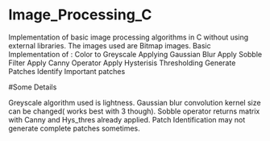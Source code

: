 # Image_Processing_C
Implementation of basic image processing algorithms in C without using external libraries. The images used are Bitmap images.
Basic Implementation of :
Color to Greyscale
Applying Gaussian Blur
Apply Sobble Filter
Apply Canny Operator
Apply Hysterisis Thresholding
Generate Patches
Identify Important patches

#Some Details

Greyscale algorithm used is lightness.
Gaussian blur convolution kernel size can be changed( works best with 3 though).
Sobble operator returns matrix with Canny and Hys_thres already applied.
Patch Identification may not generate complete patches sometimes.

